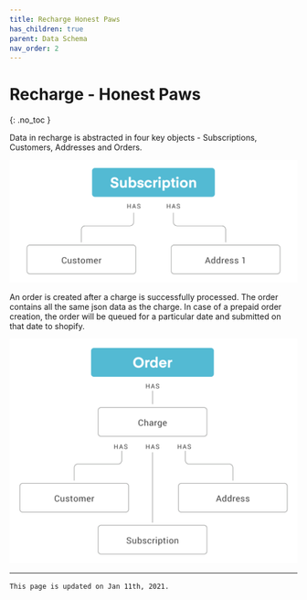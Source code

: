 ```yaml
---
title: Recharge Honest Paws
has_children: true
parent: Data Schema
nav_order: 2
---
```

# Recharge - Honest Paws
{: .no_toc }

Data in recharge is abstracted in four key objects - Subscriptions, Customers, Addresses and Orders.

![](../../assets/images/recharge-subscriptions.png)

An order is created after a charge is successfully processed. The order contains all the same json data as the charge. In case of a prepaid order creation, the order will be queued for a particular date and submitted on that date to shopify.

![](../../assets/images/recharge-order.png)

---
```
This page is updated on Jan 11th, 2021.
```

